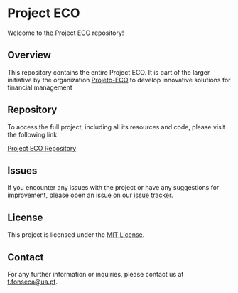 # Project ECO

Welcome to the Project ECO repository!

## Overview

This repository contains the entire Project ECO. It is part of the larger initiative by the organization [Projeto-ECO](https://github.com/orgs/Projeto-ECO) to develop innovative solutions for financial management

## Repository

To access the full project, including all its resources and code, please visit the following link:

[Project ECO Repository](https://github.com/orgs/Projeto-ECO/repositories)

## Issues

If you encounter any issues with the project or have any suggestions for improvement, please open an issue on our [issue tracker](https://github.com/orgs/Projeto-ECO/issues).

## License

This project is licensed under the [MIT License](LICENSE).

## Contact

For any further information or inquiries, please contact us at [t.fonseca@ua.pt](mailto:t.fonseca@ua.pt).

